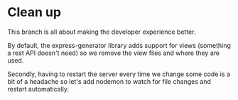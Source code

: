# Clean up

This branch is all about making the developer experience better.

By default, the express-generator library adds support for views (something a rest API doesn't need) so we remove the view files and where they are used.

Secondly, having to restart the server every time we change some code is a bit of a headache so let's add nodemon to watch for file changes and restart automatically.
